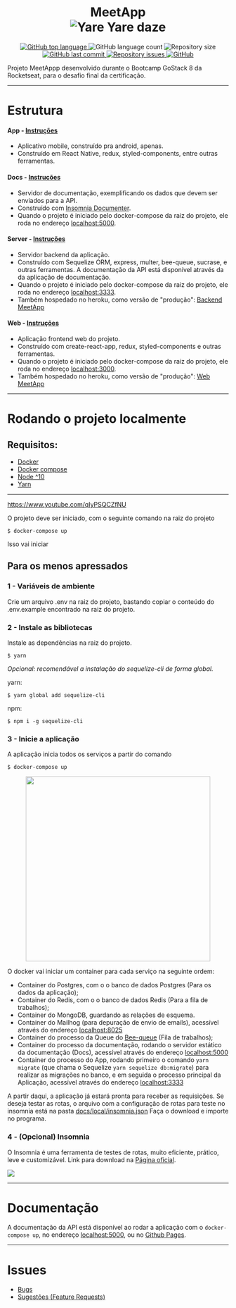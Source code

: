 <h1 align="center">
    MeetApp
    </br>
    <img alt="Yare Yare daze" src="https://i.imgur.com/3cqc6DD.png" />

</h1>
<p align="center">
  <a href="https://github.com/thejoaov/bootcamp-meetapp/search?l=javascript">
    <img alt="GitHub top language" src="https://img.shields.io/github/languages/top/thejoaov/bootcamp-meetapp.svg">
  </a>
  <img alt="GitHub language count" src="https://img.shields.io/github/languages/count/thejoaov/bootcamp-meetapp.svg">
  <img alt="Repository size" src="https://img.shields.io/github/repo-size/thejoaov/bootcamp-meetapp.svg">
  <a href="https://github.com/thejoaov/bootcamp-meetapp/commits/master">
    <img alt="GitHub last commit" src="https://img.shields.io/github/last-commit/thejoaov/bootcamp-meetapp.svg">
  </a>
  <a href="https://github.com/thejoaov/bootcamp-meetapp/issues">
    <img alt="Repository issues" src="https://img.shields.io/github/issues/thejoaov/bootcamp-meetapp.svg">
  </a>
  <a href="https://github.com/thejoaov/bootcamp-meetapp/blob/master/LICENSE">
    <img alt="GitHub" src="https://img.shields.io/github/license/thejoaov/bootcamp-meetapp.svg">
  </a>
</p>

Projeto MeetAppp desenvolvido durante o Bootcamp GoStack 8 da Rocketseat, para o desafio final da certificação.

---

# Estrutura

#### App - [Instruções]()

- Aplicativo mobile, construído pra android, apenas.
- Construído em React Native, redux, styled-components, entre outras ferramentas.

#### Docs - [Instruções]()

- Servidor de documentação, exemplificando os dados que devem ser enviados para a API.
- Construído com [Insomnia Documenter](https://github.com/jozsefsallai/insomnia-documenter).
- Quando o projeto é iniciado pelo docker-compose da raiz do projeto, ele roda no endereço [localhost:5000](http://localhost:5000).

#### Server - [Instruções]()

- Servidor backend da aplicação.
- Construído com Sequelize ORM, express, multer, bee-queue, sucrase, e outras ferramentas. A documentação da API está disponível através da da aplicação de documentação.
- Quando o projeto é iniciado pelo docker-compose da raiz do projeto, ele roda no endereço [localhost:3333](http://localhost:3333).
- Também hospedado no heroku, como versão de "produção": [Backend MeetApp](https://backend-meetapp.herokuapp.com)

#### Web - [Instruções]()

- Aplicação frontend web do projeto.
- Construído com create-react-app, redux, styled-components e outras ferramentas.
- Quando o projeto é iniciado pelo docker-compose da raiz do projeto, ele roda no endereço [localhost:3000](http://localhost:3333).
- Também hospedado no heroku, como versão de "produção": [Web MeetApp](https://web-meetapp.herokuapp.com)

---

# Rodando o projeto localmente

## Requisitos:

- [Docker](https://docs.docker.com/install/)
- [Docker compose](https://docs.docker.com/compose/install/)
- [Node ^10](https://nodejs.org/en/)
- [Yarn](https://yarnpkg.com/pt-BR/)

---

https://www.youtube.com/qIyPSQCZfNU


O projeto deve ser iniciado, com o seguinte comando na raiz do projeto

```
$ docker-compose up
```

Isso vai iniciar

## Para os menos apressados

### 1 - Variáveis de ambiente

Crie um arquivo .env na raiz do projeto, bastando copiar o conteúdo do .env.example encontrado na raiz do projeto.

### 2 - Instale as bibliotecas

Instale as dependências na raiz do projeto.

```
$ yarn
```

_Opcional: recomendável a instalação do sequelize-cli de forma global._

yarn:

```
$ yarn global add sequelize-cli
```

npm:

```
$ npm i -g sequelize-cli
```

### 3 - Inicie a aplicação

A aplicação inicia todos os serviços a partir do comando

```
$ docker-compose up
```

<div align="center">
<img src="https://i.imgur.com/mMknsiN.gif" height="420">
</div>

O docker vai iniciar um container para cada serviço na seguinte ordem:

- Container do Postgres, com o o banco de dados Postgres (Para os dados da aplicação);
- Container do Redis, com o o banco de dados Redis (Para a fila de trabalhos);
- Container do MongoDB, guardando as relações de esquema.
- Container do Mailhog (para depuração de envio de emails), acessível através do endereço [localhost:8025](http://localhost:8025)
- Container do processo da Queue do [Bee-queue](https://bee-queue.com/) (Fila de trabalhos);
- Container do processo da documentação, rodando o servidor estático da documentação (Docs), acessível através do endereço [localhost:5000](http://localhost:5000)
- Container do processo do App, rodando primeiro o comando
  `yarn migrate` (que chama o Sequelize `yarn sequelize db:migrate`) para realizar as migrações no banco, e em seguida o processo principal da Aplicação, acessível através do endereço [localhost:3333](http://localhost:3333)

A partir daqui, a aplicação já estará pronta para receber as requisições. Se deseja testar as rotas, o arquivo com a configuração de rotas para teste no insomnia está na pasta [docs/local/insomnia.json](https://raw.githubusercontent.com/thejoaov/bootcamp-meetapp/master/docs/config/insomnia.json)
Faça o download e importe no programa.

### 4 - (Opcional) Insomnia

O Insomnia é uma ferramenta de testes de rotas, muito eficiente, prático, leve e customizável. Link para download na [Página oficial](https://insomnia.rest/download/).

![](https://i.imgur.com/wTn2ltn.png)

---

# Documentação

A documentação da API está disponível ao rodar a aplicação com o `docker-compose up`, no endereço [localhost:5000](http://localhost:5000), ou no [Github Pages](https://thejoaov.github.io/bootcamp-meetapp/).

---

# Issues

- [Bugs](https://github.com/thejoaov/bootcamp-meetapp/issues/new?assignees=&labels=bug&template=bug_report.md&title=Bug)
- [Sugestões (Feature Requests)](https://github.com/thejoaov/bootcamp-meetapp/issues/new?assignees=&labels=&template=feature_request.md&title=)
